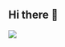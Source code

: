 ## Hi there 👋

[![](https://visitcount.itsvg.in/api?id=victorjambo&label=Profile%20Views&pretty=false)](https://visitcount.itsvg.in)

<!--
**victorjambo/victorjambo** is a ✨ _special_ ✨ repository because its `README.md` (this file) appears on your GitHub profile.

Here are some ideas to get you started:

- 🔭 I’m currently working on ...
- 🌱 I’m currently learning ...
- 👯 I’m looking to collaborate on ...
- 🤔 I’m looking for help with ...
- 💬 Ask me about ...
- 📫 How to reach me: ...
- 😄 Pronouns: ...
- ⚡ Fun fact: ...
-->
